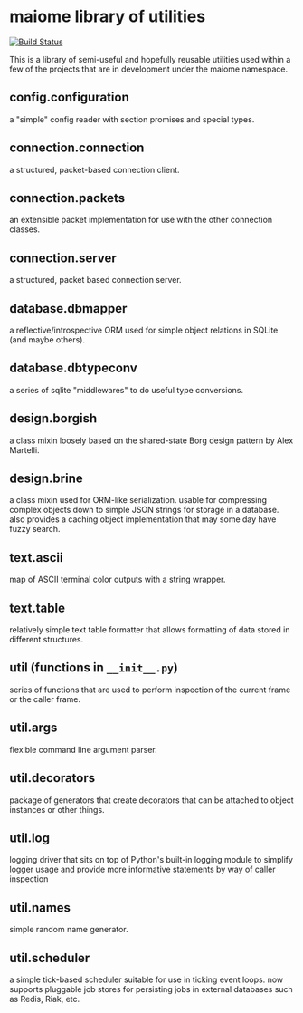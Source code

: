 maiome library of utilities
=============================

[![Build Status](https://ci.maio.me/api/badges/maiome-development/malibu/status.svg)](https://ci.maio.me/maiome-development/malibu)

This is a library of semi-useful and hopefully reusable utilities used within a few
of the projects that are in development under the maiome namespace.

config.configuration
----------------------
a "simple" config reader with section promises and special types.

connection.connection
---------------------
a structured, packet-based connection client.

connection.packets
------------------
an extensible packet implementation for use with the other connection classes.

connection.server
-----------------
a structured, packet based connection server.

database.dbmapper
-----------------
a reflective/introspective ORM used for simple object relations in SQLite (and maybe others).

database.dbtypeconv
-------------------
a series of sqlite "middlewares" to do useful type conversions.

design.borgish
--------------
a class mixin loosely based on the shared-state Borg design pattern by Alex Martelli.

design.brine
------------
a class mixin used for ORM-like serialization. usable for compressing complex objects down to
simple JSON strings for storage in a database. also provides a caching object implementation that may some day have
fuzzy search.

text.ascii
----------
map of ASCII terminal color outputs with a string wrapper.

text.table
----------
relatively simple text table formatter that allows formatting of data stored in different structures.

util (functions in `__init__.py`)
---------------------------------
series of functions that are used to perform inspection of the current frame or the caller frame.

util.args
---------
flexible command line argument parser.

util.decorators
---------------
package of generators that create decorators that can be attached to object instances or other things.

util.log
--------
logging driver that sits on top of Python's built-in logging module to simplify logger usage and provide
more informative statements by way of caller inspection

util.names
----------
simple random name generator.

util.scheduler
--------------
a simple tick-based scheduler suitable for use in ticking event loops.
now supports pluggable job stores for persisting jobs in external databases such as Redis, Riak, etc.
